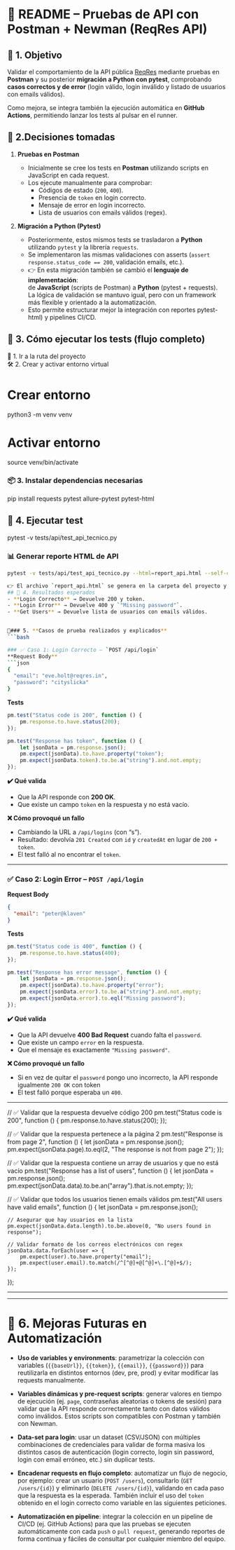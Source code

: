 # 📘 README – Pruebas de API con Postman + Newman (ReqRes API)

## 🔹 1. Objetivo
Validar el comportamiento de la API pública [ReqRes](https://reqres.in) mediante pruebas en **Postman** y su posterior **migración a Python con pytest**, comprobando **casos correctos y de error** (login válido, login inválido y listado de usuarios con emails válidos).  

Como mejora, se integra también la ejecución automática en **GitHub Actions**, permitiendo lanzar los tests al pulsar en el runner.



## 📌 2.Decisiones tomadas

1. **Pruebas en Postman**
   - Inicialmente se cree los tests en **Postman** utilizando scripts en JavaScript en cada request.
   - Los ejecute manualmente para comprobar:
     - Códigos de estado (`200`, `400`).
     - Presencia de `token` en login correcto.
     - Mensaje de error en login incorrecto.
     - Lista de usuarios con emails válidos (regex).

2. **Migración a Python (Pytest)**
   - Posteriormente, estos mismos tests se trasladaron a **Python** utilizando `pytest` y la librería `requests`.
   - Se implementaron las mismas validaciones con asserts (`assert response.status_code == 200`, validación emails, etc.).
   - 👉 En esta migración también se cambió el **lenguaje de implementación**:  
     de **JavaScript** (scripts de Postman) a **Python** (pytest + requests).  
     La lógica de validación se mantuvo igual, pero con un framework más flexible y orientado a la automatización.
   - Esto permite estructurar mejor la integración con reportes pytest-html) y pipelines CI/CD.


## 🔹 3. Cómo ejecutar los tests (flujo completo)
 📂 1. Ir a la ruta del proyecto  
 🛠️ 2. Crear y activar entorno virtual  

# Crear entorno
python3 -m venv venv
# Activar entorno
source venv/bin/activate

### 📦 3. Instalar dependencias necesarias  
pip install requests pytest allure-pytest pytest-html
## 🧪 4. Ejecutar test  
pytest -v tests/api/test_api_tecnico.py

### 📊 Generar reporte HTML de API  
```bash
pytest -v tests/api/test_api_tecnico.py --html=report_api.html --self-contained-html

👉 El archivo `report_api.html` se genera en la carpeta del proyecto y puede abrirse en cualquier navegador.  
## 🔹 4. Resultados esperados
- **Login Correcto** → Devuelve 200 y token.  
- **Login Error** → Devuelve 400 y `"Missing password"`.  
- **Get Users** → Devuelve lista de usuarios con emails válidos.  


🔹### 5. **Casos de prueba realizados y explicados**
```bash

### ✅ Caso 1: Login Correcto – `POST /api/login`
**Request Body**  
```json
{
  "email": "eve.holt@reqres.in",
  "password": "cityslicka"
}
```

**Tests**
```javascript
pm.test("Status code is 200", function () {
    pm.response.to.have.status(200);
});

pm.test("Response has token", function () {
    let jsonData = pm.response.json();
    pm.expect(jsonData).to.have.property("token");
    pm.expect(jsonData.token).to.be.a("string").and.not.empty;
});
```

**✔️ Qué valida**
- Que la API responde con **200 OK**.  
- Que existe un campo `token` en la respuesta y no está vacío.  

**❌ Cómo provoqué un fallo**  
- Cambiando la URL a `/api/logins` (con “s”).  
- Resultado: devolvía `201 Created` con `id` y `createdAt` en lugar de `200 + token`.  
- El test falló al no encontrar el `token`.  

---

### ✅ Caso 2: Login Error – `POST /api/login`
**Request Body**  
```json
{
  "email": "peter@klaven"
}
```

**Tests**
```javascript
pm.test("Status code is 400", function () {
    pm.response.to.have.status(400);
});

pm.test("Response has error message", function () {
    let jsonData = pm.response.json();
    pm.expect(jsonData).to.have.property("error");
    pm.expect(jsonData.error).to.be.a("string").and.not.empty;
    pm.expect(jsonData.error).to.eql("Missing password");
});
```

**✔️ Qué valida**
- Que la API devuelve **400 Bad Request** cuando falta el `password`.  
- Que existe un campo `error` en la respuesta.  
- Que el mensaje es exactamente `"Missing password"`.  

**❌ Cómo provoqué un fallo**  
- Si en vez de quitar el `password` pongo uno incorrecto, la API responde igualmente `200 OK` con token 
- El test falló porque esperaba un `400`.  

---

// ✅ Validar que la respuesta devuelve código 200
pm.test("Status code is 200", function () {
    pm.response.to.have.status(200);
});

// ✅ Validar que la respuesta pertenece a la página 2
pm.test("Response is from page 2", function () {
    let jsonData = pm.response.json();
    pm.expect(jsonData.page).to.eql(2, "The response is not from page 2");
});

// ✅ Validar que la respuesta contiene un array de usuarios y que no está vacío
pm.test("Response has a list of users", function () {
    let jsonData = pm.response.json();
    pm.expect(jsonData.data).to.be.an("array").that.is.not.empty;
});

// ✅ Validar que todos los usuarios tienen emails válidos
pm.test("All users have valid emails", function () {
    let jsonData = pm.response.json();

    // Asegurar que hay usuarios en la lista
    pm.expect(jsonData.data.length).to.be.above(0, "No users found in response");

    // Validar formato de los correos electrónicos con regex
    jsonData.data.forEach(user => {
        pm.expect(user).to.have.property("email");
        pm.expect(user.email).to.match(/^[^@]+@[^@]+\.[^@]+$/);
    });
});


---



---

# 🔮 6. Mejoras Futuras en Automatización

- **Uso de variables y environments**: parametrizar la colección con variables (`{{baseUrl}}`, `{{token}}`, `{{email}}`, `{{password}}`) para reutilizarla en distintos entornos (dev, pre, prod) y evitar modificar las requests manualmente.  

- **Variables dinámicas y pre-request scripts**: generar valores en tiempo de ejecución (ej. `page`, contraseñas aleatorias o tokens de sesión) para validar que la API responde correctamente tanto con datos válidos como inválidos. Estos scripts son compatibles con Postman y también con Newman.  

- **Data-set para login**: usar un dataset (CSV/JSON) con múltiples combinaciones de credenciales para validar de forma masiva los distintos casos de autenticación (login correcto, login sin password, login con email erróneo, etc.) sin duplicar tests.  

- **Encadenar requests en flujo completo**: automatizar un flujo de negocio, por ejemplo: crear un usuario (`POST /users`), consultarlo (`GET /users/{id}`) y eliminarlo (`DELETE /users/{id}`), validando en cada paso que la respuesta es la esperada. También incluir el uso del `token` obtenido en el login correcto como variable en las siguientes peticiones.  

- **Automatización en pipeline**: integrar la colección en un pipeline de CI/CD (ej. GitHub Actions) para que las pruebas se ejecuten automáticamente con cada `push` o `pull request`, generando reportes de forma continua y fáciles de consultar por cualquier miembro del equipo.  

